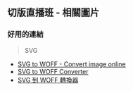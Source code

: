 ## 切版直播班 - 相關圖片

### 好用的連結

> SVG 

- [SVG to WOFF - Convert image online](https://www.aconvert.com/image/svg-to-woff/)
- [SVG to WOFF Converter](https://cloudconvert.com/svg-to-woff)
- [SVG 到 WOFF 轉換器](https://convertio.co/zh/svg-woff/)


